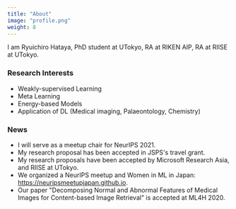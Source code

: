 ```yaml
---
title: "About"
image: "profile.png"
weight: 8
---
```


I am Ryuichiro Hataya, PhD student at UTokyo, RA at RIKEN AIP, RA at RIISE at UTokyo.

### Research Interests

* Weakly-supervised Learning
* Meta Learning
* Energy-based Models
* Application of DL (Medical imaging, Palaeontology, Chemistry)

### News
 
* I will serve as a meetup chair for NeurIPS 2021.
* My research proposal has been accepted in JSPS's travel grant.
* My research proposals have been accepted by Microsoft Research Asia, and RIISE at UTokyo.
* We organized a NeurIPS meetup and Women in ML in Japan: https://neuripsmeetupjapan.github.io.
* Our paper "Decomposing Normal and Abnormal Features of Medical Images for Content-based Image Retrieval" is accepted at ML4H 2020.